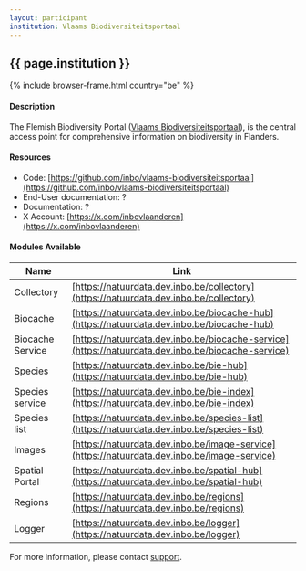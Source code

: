 ```yaml
---
layout: participant
institution: Vlaams Biodiversiteitsportaal
---
```


## {{ page.institution }}

{% include browser-frame.html country="be" %}

#### Description

The Flemish Biodiversity Portal ([Vlaams Biodiversiteitsportaal](https://natuurdata.dev.inbo.be/)), is the central access point for comprehensive information on biodiversity in Flanders.

#### Resources

- Code: [https://github.com/inbo/vlaams-biodiversiteitsportaal](https://github.com/inbo/vlaams-biodiversiteitsportaal)
- End-User documentation: ?
- Documentation: ?
- X Account: [https://x.com/inbovlaanderen](https://x.com/inbovlaanderen)

#### Modules Available

| Name             | Link                                                                                         |
|------------------|----------------------------------------------------------------------------------------------|
| Collectory       | [https://natuurdata.dev.inbo.be/collectory](https://natuurdata.dev.inbo.be/collectory) |
| Biocache         | [https://natuurdata.dev.inbo.be/biocache-hub](https://natuurdata.dev.inbo.be/biocache-hub) |
| Biocache Service | [https://natuurdata.dev.inbo.be/biocache-service](https://natuurdata.dev.inbo.be/biocache-service) |
| Species          | [https://natuurdata.dev.inbo.be/bie-hub](https://natuurdata.dev.inbo.be/bie-hub) |
| Species service  | [https://natuurdata.dev.inbo.be/bie-index](https://natuurdata.dev.inbo.be/bie-index) |
| Species list     | [https://natuurdata.dev.inbo.be/species-list](https://natuurdata.dev.inbo.be/species-list) |
| Images           | [https://natuurdata.dev.inbo.be/image-service](https://natuurdata.dev.inbo.be/image-service) |
| Spatial Portal   | [https://natuurdata.dev.inbo.be/spatial-hub](https://natuurdata.dev.inbo.be/spatial-hub) |
| Regions          | [https://natuurdata.dev.inbo.be/regions](https://natuurdata.dev.inbo.be/regions) |
| Logger           | [https://natuurdata.dev.inbo.be/logger](https://natuurdata.dev.inbo.be/logger) |

For more information, please contact [support](mailto:support.natuurdata@inbo.be).

